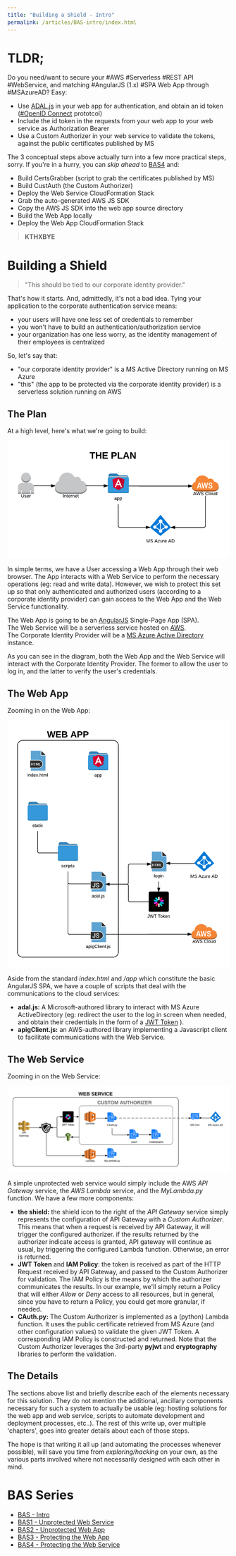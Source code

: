 ```yaml
---
title: "Building a Shield - Intro"
permalink: /articles/BAS-intro/index.html
---
```


# TLDR;

Do you need/want to secure your #AWS #Serverless #REST API #WebService, and matching #AngularJS (1.x) #SPA Web App through #MSAzureAD? Easy:

* Use [ADAL.js](https://github.com/AzureAD/azure-activedirectory-library-for-js) in your web app for authentication, and obtain an id token ([#OpenID Connect](https://docs.microsoft.com/en-us/azure/active-directory/develop/active-directory-protocols-openid-connect-code) prototcol)
* Include the id token in the requests from your web app to your web service as Authorization Bearer
* Use a Custom Authorizer in your web service to validate the tokens, against the public certificates published by MS

The 3 conceptual steps above actually turn into a few more practical steps, sorry. If you're in a hurry, you can *skip ahead* to [BAS4](../BAS4-pws/README.md) and:

* Build CertsGrabber (script to grab the certificates published by MS)
* Build CustAuth (the Custom Authorizer)
* Deploy the Web Service CloudFormation Stack
* Grab the auto-generated AWS JS SDK
* Copy the AWS JS SDK into the web app source directory
* Build the Web App locally
* Deploy the Web App CloudFormation Stack

> **KTHXBYE**

# Building a Shield

> "This should be tied to our corporate identity provider."

That's how it starts. And, admittedly, it's not a bad idea. Tying your application to the corporate authentication service means:

* your users will have one less set of credentials to remember
* you won't have to build an authentication/authorization service
* your organization has one less worry, as the identity management of their employees is centralized

So, let's say that:

* "our corporate identity provider" is a MS Active Directory running on MS Azure
* "this" (the app to be protected via the corporate identity provider) is a serverless solution running on AWS

## The Plan

At a high level, here's what we're going to build:

![The Plan](./BAS0-ThePlan.png)

In simple terms, we have a User accessing a Web App through their web browser. The App interacts with a Web Service to perform the necessary operations (eg: read and write data). However, we wish to protect this set up so that only authenticated and authorized users (according to a corporate identity provider) can gain access to the Web App and the Web Service functionality.

The Web App is going to be an [AngularJS](https://angularjs.org/) Single-Page App (SPA).<br />
The Web Service will be a serverless service hosted on [AWS](https://aws.amazon.com/).<br />
The Corporate Identity Provider will be a [MS Azure Active Directory](https://docs.microsoft.com/en-us/azure/active-directory/active-directory-whatis) instance.<br />

As you can see in the diagram, both the Web App and the Web Service will interact with the Corporate Identity Provider. The former to allow the user to log in, and the latter to verify the user's credentials.

## The Web App

Zooming in on the Web App:

![The Web App](./BAS0-WebApp.png)

Aside from the standard *index.html* and */app* which constitute the basic AngularJS SPA, we have a couple of scripts that deal with the communications to the cloud services:

* **adal.js:** A Microsoft-authored library to interact with MS Azure ActiveDirectory (eg: redirect the user to the log in screen when needed, and obtain their credentials in the form of a [JWT Token](https://jwt.io/) ).
* **apigClient.js:** an AWS-authored library implementing a Javascript client to facilitate communications with the Web Service.

## The Web Service

Zooming in on the Web Service:

![The Web Service](./BAS0-WebService.png)

A simple unprotected web service would simply include the AWS *API Gateway* service, the *AWS Lambda* service, and the *MyLambda.py* function. We have a few more components:

* **the shield:** the shield icon to the right of the *API Gateway* service simply represents the configuration of API Gateway with a *Custom Authorizer*. This means that when a request is received by API Gateway, it will trigger the configured authorizer. if the results returned by the authorizer indicate access is granted, API gateway will continue as usual, by triggering the configured Lambda function. Otherwise, an error is returned.
* **JWT Token** and **IAM Policy**: the token is received as part of the HTTP Request received by API Gateway, and passed to the Custom Authorizer for validation. The IAM Policy is the means by which the authorizer communicates the results. In our example, we'll simply return a Policy that will either *Allow* or *Deny* access to all resources, but in general, since you have to return a Policy, you could get more granular, if needed.
* **CAuth.py:** The Custom Authorizer is implemented as a (python) Lambda function. It uses the public certificate retrieved from MS Azure (and other configuration values) to validate the given JWT Token. A corresponding IAM Policy is constructed and returned. Note that the Custom Authorizer leverages the 3rd-party **pyjwt** and **cryptography** libraries to perform the validation.

## The Details

The sections above list and briefly describe each of the elements necessary for this solution. They do not mention the additional, ancillary components necessary for such a system to actually be usable (eg: hosting solutions for the web app and web service, scripts to automate development and deployment processes, etc..). The rest of this write up, over multiple 'chapters', goes into greater details about each of those steps.

The hope is that writing it all up (and automating the processes whenever possible), will save you time from *exploring/hacking* on your own, as the various parts involved where not necessarily designed with each other in mind.

# BAS Series
* [BAS - Intro](../BAS-intro/README.md)
* [BAS1 - Unprotected Web Service](../BAS1-uws/README.md)
* [BAS2 - Unprotected Web App](../BAS2-uwa/README.md)
* [BAS3 - Protecting the Web App](../BAS3-pwa/README.md)
* [BAS4 - Protecting the Web Service](../BAS4-pws/README.md)
